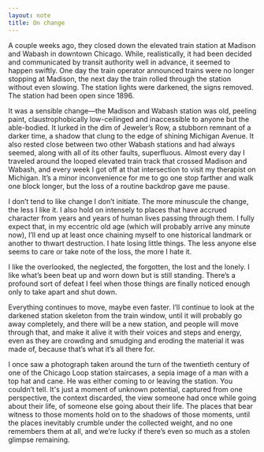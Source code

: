 ```yaml
---
layout: note
title: On change
---
```


A couple weeks ago, they closed down the elevated train station at Madison and Wabash in downtown Chicago. While, realistically, it had been decided and communicated by transit authority well in advance, it seemed to happen swiftly. One day the train operator announced trains were no longer stopping at Madison, the next day the train rolled through the station without even slowing. The station lights were darkened, the signs removed. The station had been open since 1896.
 
It was a sensible change—the Madison and Wabash station was old, peeling paint, claustrophobically low-ceilinged and inaccessible to anyone but the able-bodied. It lurked in the dim of Jeweler’s Row, a stubborn remnant of a darker time, a shadow that clung to the edge of shining Michigan Avenue. It also rested close between two other Wabash stations and had always seemed, along with all of its other faults, superfluous. Almost every day I traveled around the looped elevated train track that crossed Madison and Wabash, and every week I got off at that intersection to visit my therapist on Michigan. It’s a minor inconvenience for me to go one stop farther and walk one block longer, but the loss of a routine backdrop gave me pause.
 
I don’t tend to like change I don’t initiate. The more minuscule the change, the less I like it. I also hold on intensely to places that have accrued character from years and years of human lives passing through them. I fully expect that, in my eccentric old age (which will probably arrive any minute now), I’ll end up at least once chaining myself to one historical landmark or another to thwart destruction. I hate losing little things. The less anyone else seems to care or take note of the loss, the more I hate it.
 
I like the overlooked, the neglected, the forgotten, the lost and the lonely. I like what’s been beat up and worn down but is still standing. There’s a profound sort of defeat I feel when those things are finally noticed enough only to take apart and shut down.
 
Everything continues to move, maybe even faster. I’ll continue to look at the darkened station skeleton from the train window, until it will probably go away completely, and there will be a new station, and people will move through that, and make it alive it with their voices and steps and energy, even as they are crowding and smudging and eroding the material it was made of, because that’s what it’s all there for.
 
I once saw a photograph taken around the turn of the twentieth century of one of the Chicago Loop station staircases, a sepia image of a man with a top hat and cane. He was either coming to or leaving the station. You couldn’t tell. It's just a moment of unknown potential, captured from one perspective, the context discarded, the view someone had once while going about their life, of someone else going about their life. The places that bear witness to those moments hold on to the shadows of those moments, until the places inevitably crumble under the collected weight, and no one remembers them at all, and we’re lucky if there’s even so much as a stolen glimpse remaining.

